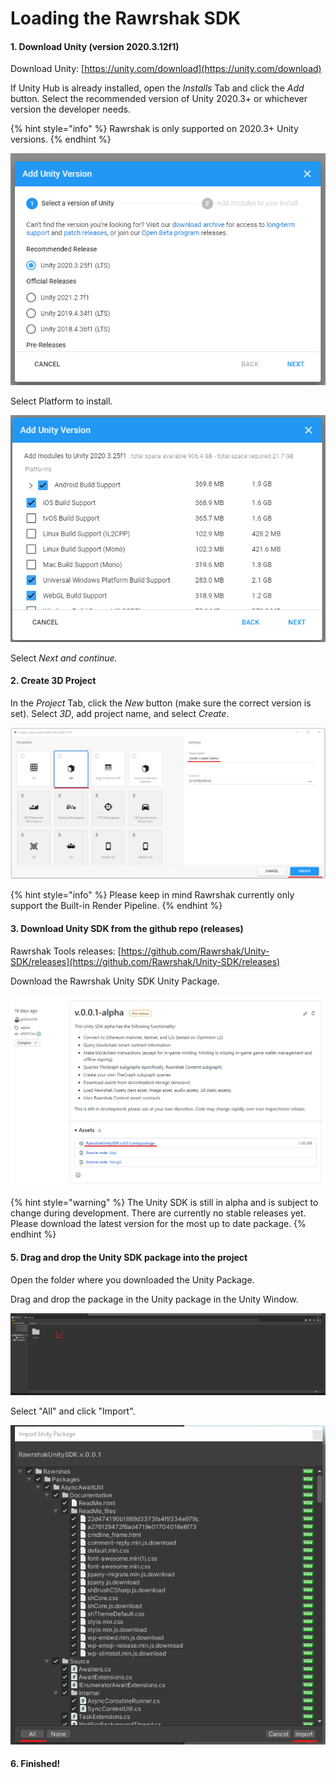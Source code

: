 # Loading the Rawrshak SDK

#### 1. Download Unity (version 2020.3.12f1)

Download Unity: [https://unity.com/download](https://unity.com/download)

If Unity Hub is already installed, open the _Installs_ Tab and click the _Add_ button. Select the recommended version of Unity 2020.3+ or whichever version the developer needs.&#x20;

{% hint style="info" %}
Rawrshak is only supported on 2020.3+ Unity versions.&#x20;
{% endhint %}

![](<../../../.gitbook/assets/image (8) (1) (1) (1).png>)

Select Platform to install.

![](<../../../.gitbook/assets/image (19) (1) (1).png>)

Select _Next and continue._

#### 2. Create 3D Project

In the _Project_ Tab, click the _New_ button (make sure the correct version is set). Select _3D_, add project name, and select _Create_.

![](<../../../.gitbook/assets/image (6) (1) (1) (1).png>)

{% hint style="info" %}
Please keep in mind Rawrshak currently only support the Built-in Render Pipeline.
{% endhint %}

#### 3. Download Unity SDK from the github repo (releases)

Rawrshak Tools releases: [https://github.com/Rawrshak/Unity-SDK/releases](https://github.com/Rawrshak/Unity-SDK/releases)

Download the Rawrshak Unity SDK Unity Package.

![](<../../../.gitbook/assets/image (27) (1) (1) (1) (1).png>)

{% hint style="warning" %}
The Unity SDK is still in alpha and is subject to change during development. There are currently no stable releases yet. Please download the latest version for the most up to date package.
{% endhint %}

#### 5. Drag and drop the Unity SDK package into the project

Open the folder where you downloaded the Unity Package.&#x20;

Drag and drop the package in the Unity package in the Unity Window.

![Drop Package here.](<../../../.gitbook/assets/image (26) (1) (1) (1).png>)

Select "All" and click "Import".

![](<../../../.gitbook/assets/image (17) (1) (1) (1) (1).png>)

#### 6. Finished!

